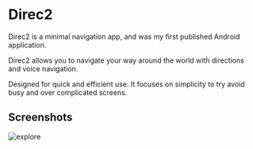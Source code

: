 # Direc2
Direc2 is a minimal navigation app, and was my first published Android application.

Direc2 allows you to navigate your way around the world with directions and voice navigation.

Designed for quick and efficient use. It focuses on simplicity to try avoid busy and over complicated screens.

## Screenshots
![explore](https://user-images.githubusercontent.com/54554532/204109163-9170849f-8d9b-457f-bcc7-6be3131e16c8.jpg)
